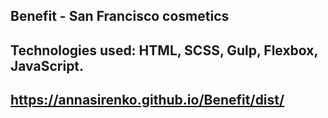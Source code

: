 ## Benefit - San Francisco cosmetics

## Technologies used: HTML, SCSS, Gulp, Flexbox, JavaScript.

## https://annasirenko.github.io/Benefit/dist/
